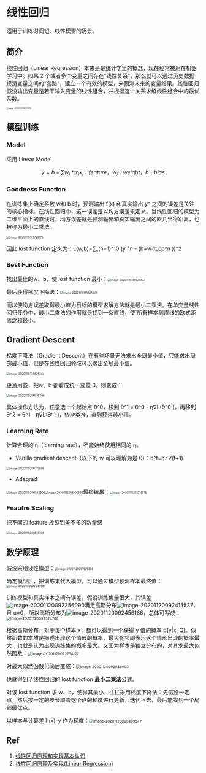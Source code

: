 # 线性回归
适用于训练时间短、线性模型的场景。

## 简介

线性回归（Linear Regression）本来是是统计学里的概念，现在经常被用在机器学习中。如果 2 个或者多个变量之间存在“线性关系”，那么就可以通过历史数据摸清变量之间的“套路”，建立一个有效的模型，来预测未来的变量结果。线性回归假设输出变量是若干输入变量的线性组合，并根据这一关系求解线性组合中的最优系数。

<img src="./figures/image-20200321110227613.png" alt="image-20200321110227613" style="zoom:33%;" />

## 模型训练

### Model

采用 Linear Model

```math
y=b+ ∑ w_i * x_i 
x_i：feature，w_i：weight，b：bias
```

### Goodness Function

在训练集上确定系数 w和 b 时，预测输出 f(x) 和真实输出 y^ 之间的误差是关注的核心指标。在线性回归中，这一误差是以均方误差来定义。当线性回归的模型为二维平面上的直线时，均方误差就是预测输出和真实输出之间的欧几里得距离，也被称为最小二乘法。

<img src="figures/image-20201115193728175.png" alt="image-20201115193728175" style="zoom:50%;" />

因此 lost function 定义为：L(w,b)=∑_(n=1)^10 (y ̂^n - (b+w∙x_cp^n ))^2 

### Best Function

找出最佳的w、b，使 lost function 最小：<img src="figures/image-20201115193924837.png" alt="image-20201115193924837" style="zoom:50%;" />

最后获得梯度下降法：<img src="figures/image-20201116135555408.png" alt="image-20201116135555408" style="zoom:50%;" />

而以使均方误差取得最小值为目标的模型求解方法就是最小二乘法。在单变量线性回归任务中，最小二乘法的作用就是找到一条直线，使`所有样本到直线的欧式距离之和最小。

## Gradient Descent

梯度下降法（Gradient Descent）在有些场景无法求出全局最小值，只能求出局部最小值，但是在线性回归领域可以求出全局最小值。

<img src="figures/image-20201115194625244.png" alt="image-20201115194625244" style="zoom:50%;" />

更通用些，把w、b 都看成统一变量 θ，则变成：

<img src="figures/image-20201115200016406.png" alt="image-20201115200016406" style="zoom:50%;" />

具体操作方法为，任意选一个起始点 θ^0，移到 θ^1 = θ^0 - η∇L(θ^0 )，再移到 θ^2 = θ^1 – η∇L(θ^1 )，依次类推，直到获得最小值。

### Learning Rate

计算合理的 η（learning rate），不能始终使用相同的 η。

- Vanilla gradient descent（以下的 w 可以理解为是 θ）：η^t=η ∕ √(t+1) 

<img src="figures/image-20201115200715696.png" alt="image-20201115200715696" style="zoom:50%;" />

- Adagrad

<img src="figures/image-20201115200948900.png" alt="image-20201115200948900" style="zoom:50%;" /><img src="figures/image-20201115201006830.png" alt="image-20201115201006830" style="zoom:50%;" />最终结果：<img src="figures/image-20201115201214518.png" alt="image-20201115201214518" style="zoom:50%;" />

### Feautre Scaling

把不同的 feature 放缩到差不多的数量级

<img src="figures/image-20201115201837396.png" alt="image-20201115201837396" style="zoom:50%;" />

## 数学原理

假设采用线性模型：<img src="figures/image-20201120091925308.png" alt="image-20201120091925308" style="zoom:50%;" />

确定模型后，把训练集代入模型，可以通过模型预测样本最终值：<img src="figures/image-20201120092043584.png" alt="image-20201120092043584" style="zoom:50%;" />

训练模型和真实样本之间有误差，假设训练集量很大，其误差<img src="figures/image-20201120092356090.png" alt="image-20201120092356090"  />满足高斯分布![image-20201120092415537](figures/image-20201120092415537.png)，且 u=0，所以高斯分布为![image-20201120092456166](figures/image-20201120092456166.png)，总体可写成：<img src="figures/image-20201120092524708.png" alt="image-20201120092524708" style="zoom: 67%;" />

根据高斯分布，对于每个样本 x，都可以得到一个获得 y 值的概率 p(y|x, Q)。似然函数的本质是描述出现这个情形的概率，最大化它即表示这个情形出现的概率最大，也就是认为出现训练集的概率最大。又因为样本是独立分布的，对其求最大似然函数：<img src="figures/image-20201120092754127.png" alt="image-20201120092754127" style="zoom: 67%;" />

对最大似然函数化简后变成：<img src="figures/image-20201120092846903.png" alt="image-20201120092846903" style="zoom:67%;" />

也就得到了线性回归的 lost function **最小二乘法**公式。

对该 lost function 求 w、b，使得其最小，往往采用梯度下降法：先假设一定点，然后按一定的步长顺着这个点的梯度进行更新，迭代下去，最后能找到一个局部最优点。

以样本与计算差 h(x)-y 作为梯度：<img src="figures/image-20201120093409547.png" alt="image-20201120093409547" style="zoom:67%;" />



## Ref

1. [线性回归原理和实现基本认识](https://blog.csdn.net/lisi1129/article/details/68925799)
2. [线性回归原理及实现(Linear Regression)](https://www.jianshu.com/p/54d1c0c79588)